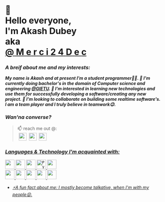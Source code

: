 <p align="left"><h1>
  <div class="Greeting">
        👋<br>
  Hello everyone,
    <br>
  I'm Akash Dubey
    &nbsp;  
  <br> aka <br>
  <a href="https://github.com/Merci24Dec">
  <span>@</span>  
  <span>M</span>
  <span>e</span>
  <span>r</span>
  <span>c</span>
  <span>i</span>   
  <span>2</span>
  <span>4</span>
  <span>D</span>
  <span>e</span>
  <span>c</span>
  </a>
  </h1> </p>  
  
### _A breif about me and my interests:_
  **_My name is Akash and at present 
        I’m a student programmer👨‍💻.
     🌱 I'm currently doing bachelor's in the domain of Computer science and engineering [@GIETU](https://g.co/kgs/uaBbSJ).
     👀 I’m interested in learning new technologies and use them for successfully developing a software/creating any new project.
     💞️ I’m looking to collaborate on building some realtime software's. 
        I am a team player and I truly believe in teamwork😉._**
  
### _Wan'na converse?_
> 📫 <span>r</span><span>e</span><span>a</span><span>c</span><span>h</span> <span>m</span><span>e</span> <span>o</span><span>u<span><span>t</span> @:<br> 
  &nbsp;<a href="linkedin.com/in/akashdubey-1"><img width="25" height="25" src="https://cdn.svgporn.com/logos/linkedin-icon.svg"></a>
  &nbsp;<a href="mailto:akashdubey24122707@gmail.com?subject=Hi%20Akash,%20From%20Github"><img width="25" height="25" src="https://cdn.svgporn.com/logos/google-gmail.svg"></a>
  &nbsp;<a href="https://twitter.com/Merci99Dub"><img width="25" height="25" src="https://cdn.svgporn.com/logos/twitter.svg">     
  
### _Languages & Technology I'm acquainted with:_
  <p>
  <code><img width="30" src="https://cdn.svgporn.com/logos/java.svg" ></code>
  <code><img width="30" src="https://cdn.svgporn.com/logos/c.svg"></code>
  <code><img width="30" src="https://cdn.svgporn.com/logos/c-plusplus.svg"></code>
  <code><img width="30" src="https://cdn.svgporn.com/logos/python.svg" alt="Python"></code>
  <code><img width="30" src="https://cdn.svgporn.com/logos/php.svg"></code><br>
  <code><img width="30" src="https://cdn.svgporn.com/logos/html-5.svg"></code>
  <code><img width="30" src="https://cdn.svgporn.com/logos/css-3.svg"></code>
  <code><img width="30" src="https://cdn.svgporn.com/logos/visual-studio-code.svg"></code>
  <code><img width="30" src="https://cdn.svgporn.com/logos/eclipse-icon.svg"></code>
  <code><img width="30" src="https://cdn.svgporn.com/logos/mysql.svg"></code></p>

* _:zap:A fun fact about me: I mostly become talkative, when I'm with my people😝._
